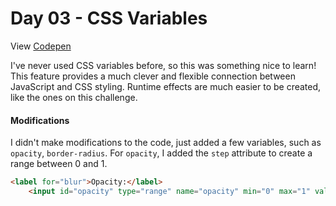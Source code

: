 # Day 03 - CSS Variables

View [Codepen]()

I've never used CSS variables before, so this was something nice to learn!
This feature provides a much clever and flexible connection between JavaScript and CSS styling.
Runtime effects are much easier to be created, like the ones on this challenge.

#### Modifications
I didn't make modifications to the code, just added a few variables, such as ```opacity```, ```border-radius```.
For ```opacity```, I added the ```step``` attribute to create a range between 0 and 1.

```HTML
<label for="blur">Opacity:</label>
    <input id="opacity" type="range" name="opacity" min="0" max="1" value="1" step="0.1">
```
